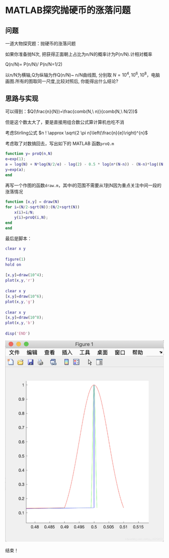 # MATLAB探究抛硬币的涨落问题

## 问题

一道大物探究题：抛硬币的涨落问题

如果你准备抛N次, 把获得正面朝上占比为n/N的概率计为P(n/N).计相对概率

Q(n/N)= P(n/N)/ P(n/N=1/2)

以n/N为横轴,Q为纵轴为作Q(n/N)~ n/N曲线图, 分别取 $N=10^4, 10^6, 10^8$，电脑画图.所有的图取同一尺度,比较对照后, 你能得出什么结论? 

## 思路与实现

可以得到：$Q(\frac{n}{N})=\frac{comb(N,\ n)}{comb(N,\ N/2)}$

但是这个数太大了，要是直接用组合数公式算计算机也吃不消

考虑Stirling公式 $n ! \approx \sqrt{2 \pi n}\left(\frac{n}{e}\right)^{n}$

考虑取了对数搞回去，写出如下的 MATLAB 函数`proQ.m`

```matlab
function y= proQ(n,N)
e=exp(1);
a = log(N) + N*log(N/2/e) - log(2) - 0.5 * log(n*(N-n)) - (N-n)*log((N-n)/e)-n*log(n/e);
y=exp(a);
end
```

再写一个作图的函数`draw.m`，其中i的范围不需要从1到N因为重点关注中间一段的涨落情况

```matlab
function [x,y] = draw(N)
for i=(N/2-sqrt(N)):(N/2+sqrt(N))
    x(i)=i/N;
    y(i)=proQ(i,N);
end
end
```

最后是脚本：

```matlab
clear x y

figure(1)
hold on

[x,y]=draw(10^4);
plot(x,y,'r')

clear x y
[x,y]=draw(10^6);
plot(x,y,'g')

clear x y
[x,y]=draw(10^8);
plot(x,y,'b')

disp('END')
```

![matlab绘图结果](./images/coin-matlab.png)

结束！